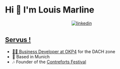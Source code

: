 # Hi 👋 I'm Louis Marline

<div align="center">
<a href="https://www.linkedin.com/in/louismarline/" target="_blank">
<img src=https://img.shields.io/badge/linkedin-%231E77B5.svg?&style=for-the-badge&logo=linkedin&logoColor=white alt=linkedin style="margin-bottom: 5px;" />
</div>

## Servus !

  - 👨‍💼 Business Developer at [OKP4](https://okp4.com/) for the DACH zone
  - :city_sunrise: Based in Munich
  - :notes: Founder of the [Contreforts Festival](https://linktr.ee/contreforts)

